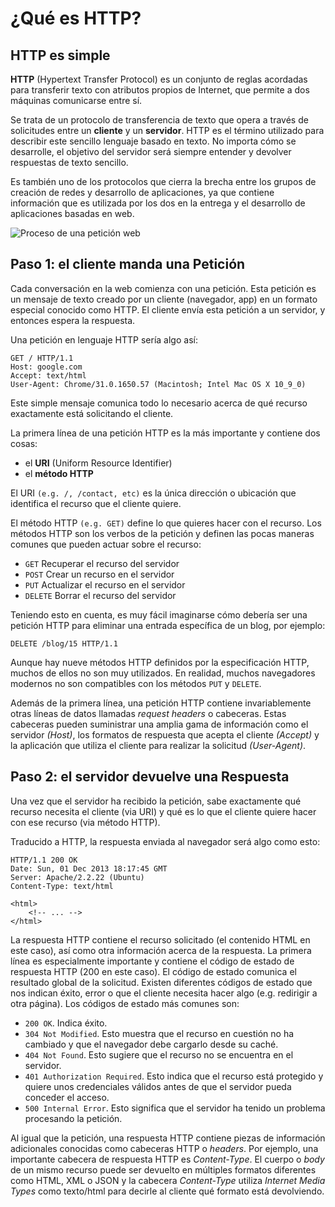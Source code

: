 # ¿Qué es HTTP?

## HTTP es simple

**HTTP** (Hypertext Transfer Protocol) es un conjunto de reglas acordadas para transferir texto con atributos propios de Internet, que permite a dos máquinas comunicarse entre sí.

Se trata de un protocolo de transferencia de texto que opera a través de solicitudes entre un **cliente** y un **servidor**.
HTTP es el término utilizado para describir este sencillo lenguaje basado en texto. No importa cómo se desarrolle, el objetivo del servidor será siempre entender y devolver respuestas de texto sencillo.

Es también uno de los protocolos que cierra la brecha entre los grupos de creación de redes y desarrollo de aplicaciones, ya que contiene información que es utilizada por los dos en la entrega y el desarrollo de aplicaciones basadas en web.

![Proceso de una petición web](cap01/http.png)

## Paso 1: el cliente manda una Petición

Cada conversación en la web comienza con una petición. Esta petición es un mensaje de texto creado por un cliente (navegador, app) en un formato especial conocido como HTTP.
El cliente envía esta petición a un servidor, y entonces espera la respuesta.

Una petición en lenguaje HTTP sería algo así:

	GET / HTTP/1.1
	Host: google.com
	Accept: text/html
	User-Agent: Chrome/31.0.1650.57 (Macintosh; Intel Mac OS X 10_9_0)

Este simple mensaje comunica todo lo necesario acerca de qué recurso exactamente está solicitando el cliente.

La primera línea de una petición HTTP es la más importante y contiene dos cosas:

- el **URI** (Uniform Resource Identifier)
- el **método HTTP**

El URI `(e.g. /, /contact, etc)` es la única dirección o ubicación que identifica el recurso que el cliente quiere.

El método HTTP `(e.g. GET)` define lo que quieres hacer con el recurso. Los métodos HTTP son los verbos de la petición y definen las pocas maneras comunes que pueden actuar sobre el recurso:

- `GET` Recuperar el recurso del servidor
- `POST` Crear un recurso en el servidor
- `PUT` Actualizar el recurso en el servidor
- `DELETE` Borrar el recurso del servidor

Teniendo esto en cuenta, es muy fácil imaginarse cómo debería ser una petición HTTP para eliminar una entrada específica de un blog, por ejemplo:

	DELETE /blog/15 HTTP/1.1

Aunque hay nueve métodos HTTP definidos por la especificación HTTP, muchos de ellos no son muy utilizados. En realidad, muchos navegadores modernos no son compatibles con los métodos `PUT` y `DELETE`.

Además de la primera línea, una petición HTTP contiene invariablemente otras líneas de datos llamadas *request headers* o cabeceras.
Estas cabeceras pueden suministrar una amplia gama de información como el servidor *(Host)*, los formatos de respuesta que acepta el cliente *(Accept)* y la aplicación que utiliza el cliente para realizar la solicitud *(User-Agent)*.

## Paso 2: el servidor devuelve una Respuesta

Una vez que el servidor ha recibido la petición, sabe exactamente qué recurso necesita el cliente (via URI) y qué es lo que el cliente quiere hacer con ese recurso (via método HTTP).

Traducido a HTTP, la respuesta enviada al navegador será algo como esto:

	HTTP/1.1 200 OK
	Date: Sun, 01 Dec 2013 18:17:45 GMT
	Server: Apache/2.2.22 (Ubuntu)
	Content-Type: text/html

	<html>
  		<!-- ... -->
	</html>

La respuesta HTTP contiene el recurso solicitado (el contenido HTML en este caso), así como otra información acerca de la respuesta.
La primera línea es especialmente importante y contiene el código de estado de respuesta HTTP (200 en este caso).
El código de estado comunica el resultado global de la solicitud.
Existen diferentes códigos de estado que nos indican éxito, error o que el cliente necesita hacer algo (e.g. redirigir a otra página). Los códigos de estado más comunes son:

- `200 OK`. Indica éxito.
- `304 Not Modified`. Esto muestra que el recurso en cuestión no ha cambiado y que el navegador debe cargarlo desde su caché.
- `404 Not Found`. Esto sugiere que el recurso no se encuentra en el servidor.
- `401 Authorization Required`. Esto indica que el recurso está protegido y quiere unos credenciales válidos antes de que el servidor pueda conceder el acceso.
- `500 Internal Error`. Esto significa que el servidor ha tenido un problema procesando la petición.

Al igual que la petición, una respuesta HTTP contiene piezas de información adicionales conocidas como cabeceras HTTP o *headers*. Por ejemplo, una importante cabecera de respuesta HTTP es *Content-Type*. El cuerpo o *body* de un mismo recurso puede ser devuelto en múltiples formatos diferentes como HTML, XML o JSON y la cabecera *Content-Type* utiliza *Internet Media Types* como texto/html para decirle al cliente qué formato está devolviendo.
